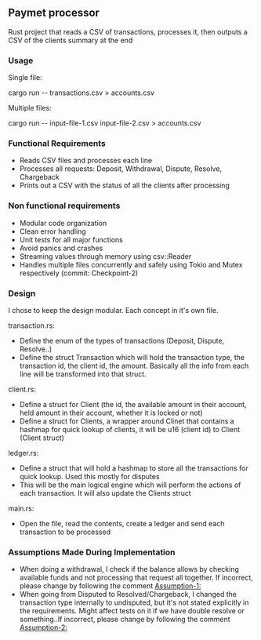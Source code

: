## Paymet processor

Rust project that reads a CSV of transactions, processes it, then outputs a CSV of the clients summary at the end

### Usage

Single file:

cargo run -- transactions.csv > accounts.csv

Multiple files:

cargo run -- input-file-1.csv input-file-2.csv > accounts.csv

### Functional Requirements
* Reads CSV files and processes each line
* Processes all requests: Deposit, Withdrawal, Dispute, Resolve, Chargeback
* Prints out a CSV with the status of all the clients after processing

### Non functional requirements
* Modular code organization
* Clean error handling
* Unit tests for all major functions
* Avoid panics and crashes
* Streaming values through memory using csv::Reader
* Handles multiple files concurrently and safely using Tokio and Mutex respectively (commit: Checkpoint-2)

### Design

I chose to keep the design modular. Each concept in it's own file.

transaction.rs:
* Define the enum of the types of transactions (Deposit, Dispute, Resolve..)
* Define the struct Transaction which will hold the transaction type, the transaction id, the client id, the amount. Basically all the info from each line will be transformed into that struct.

client.rs:
* Define a struct for Client (the id, the available amount in their account, held amount in their account, whether it is locked or not)
* Define a struct for Clients, a wrapper around Clinet that contains a hashmap for quick lookup of clients, it will be u16 (client id) to Client (Client struct)

ledger.rs:
* Define a struct that will hold a hashmap to store all the transactions for quick lookup. Used this mostly for disputes
* This will be the main logical engine which will perform the actions of each transaction. It will also update the Clients struct

main.rs:
* Open the file, read the contents, create a ledger and send each transaction to be processed

### Assumptions Made During Implementation

* When doing a withdrawal, I check if the balance allows by checking available funds and not processing that request all together. If incorrect, please change by following the comment <Assumption-1:> 
* When going from Disputed to Resolved/Chargeback, I changed the transaction type internally to undisputed, but it's not stated explicitly in the requirements. Might affect tests on it if we have double resolve or something..If incorrect, please change by following the comment <Assumption-2:> 
